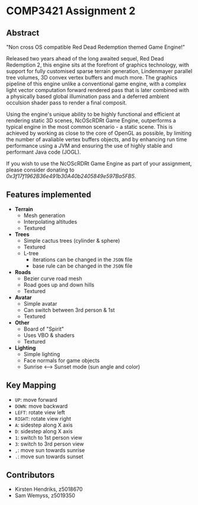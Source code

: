 # COMP3421 Assignment 2

## Abstract
"Non cross OS compatible Red Dead Redemption themed Game Engine!"

Released two years ahead of the long awaited sequel, Red Dead Redemption 2, this engine sits at the forefront of graphics technology, with support for fully customised sparse terrain generation, Lindenmayer parallel tree volumes, 3D convex vertex buffers and much more. The graphics pipeline of this engine unlike a conventional game engine, with a complex light vector computation forward rendered pass that is later combined with a physically based global illumination pass and a deferred ambient occulsion shader pass to render a final composit. 

Using the engine's unique ability to be highly functional and efficient at rendering static 3D scenes, NcOScRDRt Game Engine, outperforms a typical engine in the most common scenario - a static scene. This is achieved by working as close to the core of OpenGL as possible, by limiting the number of avaliable vertex buffers objects, and by enhancing run time performance using a JVM and ensuring the use of highly stable and performant Java code (JOGL).

If you wish to use the NcOScRDRt Game Engine as part of your assignment, please consider donating to _0x3f17f1962B36e491b30A40b2405849e597Ba5FB5_.

## Features implemented
- **Terrain**
   - Mesh generation
   - Interpolating altitudes
   - Textured
- **Trees**
   - Simple cactus trees (cylinder & sphere)
   - Textured
   - L-tree
      - iterations can be changed in the `JSON` file
      - base rule can be changed in the `JSON` file
- **Roads**
   - Bezier curve road mesh
   - Road goes up and down hills
   - Textured
- **Avatar**
   - Simple avatar
   - Can switch between 3rd person & 1st
   - Textured
- **Other**
   - Board of "Spirit"
   - Uses VBO & shaders
   - Textured
- **Lighting**
   - Simple lighting
   - Face normals for game objects
   - Sunrise <--> Sunset mode (sun angle and color)

## Key Mapping
- `UP`: move forward
- `DOWN`: move backward
- `LEFT`: rotate view left
- `RIGHT`: rotate view right
- `A`: sidestep along X axis
- `D`: sidestep along X axis
- `1`: switch to 1st person view
- `3`: switch to 3rd person view
- `,`: move sun towards sunrise
- `.`: move sun towards sunset

## Contributors
- Kirsten Hendriks, z5018670
- Sam Wemyss, z5019350
